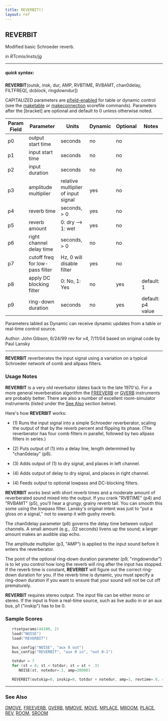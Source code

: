 ```yaml
---
title: REVERBIT()
layout: ref
---
```


## REVERBIT

Modified basic Schroeder reverb.

*in RTcmix/insts/jg*  
  

-----

##### quick syntax:

**REVERBIT**(outsk, insk, dur, AMP, RVBTIME, RVBAMT, chan0delay,
FILTFREQ\[, dcblock, ringdowndur\])

CAPITALIZED parameters are [pfield-enabled](pfield-enabled.html) for
table or dynamic control (see the
[maketable](../scorefile/maketable.html) or
[makeconnection](../scorefile/makeconnection.html) scorefile
commands). Parameters after the \[bracket\] are optional and default to
0 unless otherwise noted.


Param Field	| Parameter | Units | Dynamic | Optional | Notes
----------- | --------- | ----- | -------- | --------- | ---------
p0 | output start time | seconds | no | no | 
p1 | input start time | seconds | no | no | 
p2 | input duration | seconds | no | no | 
p3 | amplitude multiplier | relative multiplier of input signal | yes | no | 
p4 | reverb time | seconds, > 0 | yes | no | 
p5 | reverb amount | 0: dry --> 1: wet | yes | no | 
p6 | right channel delay time | seconds, > 0 | no | no | 
p7 | cutoff freq for low-pass filter | Hz, 0 will disable filter | yes | no | 
p8 | apply DC blocking filter | 0: No, 1: Yes | no | yes | default: 1 | 
p9 | ring-down duration | seconds | no | yes | default: p4 value |

Parameters labled as Dynamic can receive dynamic updates from a table or real-time control source.

Author:  John Gibson, 6/24/99 rev for v4, 7/11/04
based on original code by Paul Lansky

  

-----

  
**REVERBIT** reverberates the input signal using a variation on a
typical Schroeder network of comb and allpass filters.

### Usage Notes

**REVERBIT** is a very old reverbator (dates back to the late 1970's).
For a more general reverberation algorithm the [FREEVERB](FREEVERB.html)
or [GVERB](GVERB.html) instruments are probably better. There are also a
number of excellent room-simulator instruments (listed under the [See
Also](#see_also) section below).

Here's how **REVERBIT** works:

  - (1) Runs the input signal into a simple Schroeder reverberator,
    scaling the output of that by the reverb percent and flipping its
    phase. (The reverberator has four comb filters in parallel, followed
    by two allpass filters in series.)  
      
  - (2) Puts output of (1) into a delay line, length determined by
    "chan0delay" (p6).  
      
  - (3) Adds output of (1) to dry signal, and places in left channel.  
      
  - (4) Adds output of delay to dry signal, and places in right
    channel.  
      
  - (4) Feeds output to optional lowpass and DC-blocking filters.

**REVERBIT** works best with short reverb times and a moderate amount of
reverberated sound mixed into the output. If you crank "RVBTIME" (p4)
and "RVBAMT" (p5), you'll hear a grungy, grainy reverb tail. You can
smooth this some using the lowpass filter. Lansky's original intent was
just to "put a gloss on a signal,'' not to swamp it with gushy reverb.

The chan0delay parameter (p6) governs the delay time between output
channels. A small amount (e.g., .02 seconds) livens up the sound; a
larger amount makes an audible slap echo.

The amplitude multiplier (p3, "AMP") is applied to the input sound
before it enters the reverberator.

The point of the optional ring-down duration parameter (p9,
"ringdowndur") is to let you control how long the reverb will ring after
the input has stopped. If the reverb time is constant, **REVERBIT** will
figure out the correct ring-down duration for you. If the reverb time is
dynamic, you must specify a ring-down duration if you want to ensure
that your sound will not be cut off prematurely.

**REVERBIT** requires stereo output. The input file can be either mono
or stereo. If the input is from a real-time source, such as live audio
in or an aux bus, p1 ("inskip") has to be 0.

### Sample Scores

```cpp
   rtsetparams(44100, 2)
   load("NOISE")
   load("REVERBIT")

   bus_config("NOISE", "aux 0 out")
   bus_config("REVERBIT", "aux 0 in", "out 0-1")

   totdur = 7
   for (st = 0; st < totdur; st = st + .3)
      NOISE(st, notedur=.1, amp=20000)

   REVERBIT(outskip=0, inskip=0, totdur + notedur, amp=1, revtime=.6, revpct=.4, rtchandel=.02, cutoff=5000)
```

  

-----

  
<span id="see_also"></span>

### See Also

[DMOVE](DMOVE.html), [FREEVERB](FREEVERB.html), [GVERB](GVERB.html),
[MMOVE](MMOVE.html), [MOVE](MOVE.html), [MPLACE](MPLACE.html),
[MROOM](MROOM.html), [PLACE](PLACE.html), [REV](REV.html),
[ROOM](ROOM.html), [SROOM](SROOM.html)
